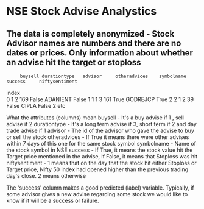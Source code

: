 # NSE Stock Advise Analystics

## The data is completely anonymized - Stock Advisor names are numbers and there are no dates or prices. Only information about whether an advise hit the target or stoploss

 	     buysell durationtype 	advisor 	otheradvices 	symbolname 	success 	niftysentiment
index 								
0 	        1 	    2             169 	     False 	     ADANIENT 	 False 	        1
1 	        1 	    3 	           161 	     True 	      GODREJCP 	 True 	         2
2 	        1 	    2 	           39 	      False 	     CIPLA 	    False 	        2
   etc
   
What the attributes (columns) mean
  buysell - It's a buy advise if 1 , sell advise if 2
  durationtype - It's a long term advise if 3, short term if 2 and day trade advise if 1
  advisor - The id of the advisor who gave the advise to buy or sell the stock
  otheradvices - If True it means there were other advises within 7 days of this one for the same stock symbol
  symbolname - Name of the stock symbol in NSE
  success - If True, it means the stock value hit the Target price mentioned in the advise, if False, it means that Stoploss was hit
  niftysentiment - 1 means that on the day that the stock hit either Stoploss or Target price, Nifty 50 index had opened higher than the previous trading day's close. 2 means otherwise
  
The 'success' column makes a good predicted (label) variable. Typically, if some advisor gives a new advise regarding some stock we would like to know if it will be a success or failure.





